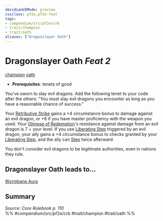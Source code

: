 ```yaml
---
obsidianUIMode: preview
cssclass: pf2e,pf2e-feat
tags:
- compendium/src/pf2e/crb
- trait/champion
- trait/oath
aliases: ["Dragonslayer Oath"]
---
```

# Dragonslayer Oath  *Feat 2*  
[champion](/rules/traits/champion.md)  [oath](/rules/traits/oath.md)  

- **Prerequisites**: tenets of good

You've sworn to slay evil dragons. Add the following tenet to your code after the others: "You must slay evil dragons you encounter as long as you have a reasonable chance of success."

Your [Retributive Strike](/rules/actions/retributive-strike.md) gains a +4 circumstance bonus to damage against an evil dragon, or +6 if you have master proficiency with the weapon you used. Your [Glimpse of Redemption](/rules/actions/glimpse-of-redemption.md)'s resistance against damage from an evil dragon is 7 + your level. If you use [Liberating Step](/rules/actions/liberating-step.md) triggered by an evil dragon, your ally gains a +4 circumstance bonus to checks granted by your [Liberating Step](/rules/actions/liberating-step.md), and the ally can [Step](/rules/actions/step.md) twice afterward.

You don't consider evil dragons to be legitimate authorities, even in nations they rule.

## Dragonslayer Oath leads to...

[Wyrmbane Aura](/compendium/feats/wyrmbane-aura.md)

## Summary

*Source: Core Rulebook p. 110*  
%% #compendium/src/pf2e/crb #trait/champion #trait/oath %%